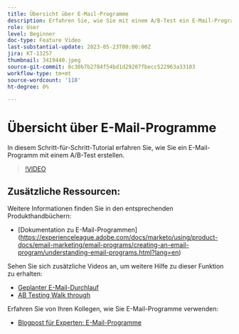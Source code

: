 ```yaml
---
title: Übersicht über E-Mail-Programme
description: Erfahren Sie, wie Sie mit einem A/B-Test ein E-Mail-Programm erstellen.
role: User
level: Beginner
doc-type: Feature Video
last-substantial-update: 2023-05-23T00:00:00Z
jira: KT-13257
thumbnail: 3419440.jpeg
source-git-commit: 8c30b7b2784f54bd1d29207fbecc522963a33103
workflow-type: tm+mt
source-wordcount: '118'
ht-degree: 0%

---
```



# Übersicht über E-Mail-Programme

In diesem Schritt-für-Schritt-Tutorial erfahren Sie, wie Sie ein E-Mail-Programm mit einem A/B-Test erstellen.

>[!VIDEO](https://video.tv.adobe.com/v/3419440/?learn=on)


## Zusätzliche Ressourcen:

Weitere Informationen finden Sie in den entsprechenden Produkthandbüchern:
* [Dokumentation zu E-Mail-Programmen] (https://experienceleague.adobe.com/docs/marketo/using/product-docs/email-marketing/email-programs/creating-an-email-program/understanding-email-programs.html?lang=en)

Sehen Sie sich zusätzliche Videos an, um weitere Hilfe zu dieser Funktion zu erhalten:
* [Geplanter E-Mail-Durchlauf](https://experienceleague.adobe.com/docs/marketo-learn/tutorials/email-marketing/scheduled-email-watch.html?lang=en)
* [AB Testing Walk through](https://experienceleague.adobe.com/docs/marketo-learn/tutorials/email-marketing/ab-testing-watch.html?lang=en)

Erfahren Sie von Ihren Kollegen, wie Sie E-Mail-Programme verwenden:
* [Blogpost für Experten: E-Mail-Programme](https://nation.marketo.com/t5/product-blogs/marketo-success-series-email-programs/ba-p/304968)

